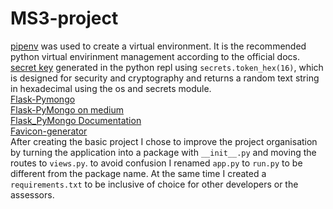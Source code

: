 # MS3-project

[pipenv](https://pypi.org/project/pipenv/) was used to create a virtual environment. It is the recommended python virtual envirinment management according to the official docs.  
[secret key](https://docs.python.org/3/library/secrets.html) generated in the python repl using `secrets.token_hex(16)`, which is designed for security and cryptography and returns a random text string in hexadecimal using the os and secrets module.  
[Flask-Pymongo](https://www.bogotobogo.com/python/MongoDB_PyMongo/python_MongoDB_RESTAPI_with_Flask.php)  
[Flask-PyMongo on medium](https://medium.com/@riken.mehta/full-stack-tutorial-flask-react-docker-ee316a46e876)  
[Flask_PyMongo Documentation](https://flask-pymongo.readthedocs.io/en/latest/)  
[Favicon-generator](https://www.favicon-generator.org/)  
After creating the basic project I chose to improve the project organisation by turning the application into a package with `__init__.py` and moving the routes to `views.py`. to avoid confusion I renamed `app.py` to `run.py` to be different from the package name. At the same time I created a `requirements.txt` to be inclusive of choice for other developers or the assessors.
